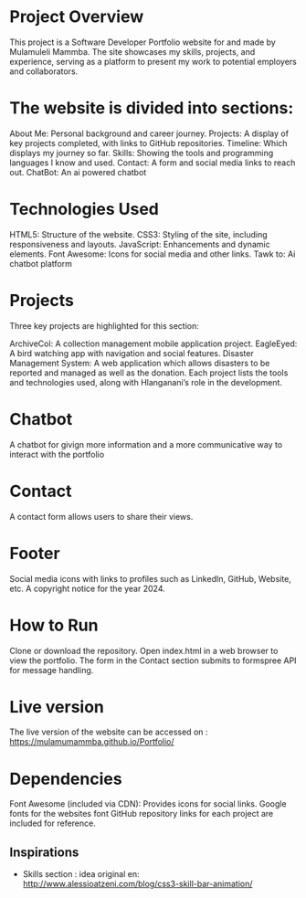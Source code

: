 # Project Overview
This project is a Software Developer Portfolio website for and made by Mulamuleli Mammba. The site showcases my skills, projects, and experience, serving as a platform to present my work to potential employers and collaborators.

# The website is divided into sections:

About Me: Personal background and career journey.
Projects: A display of key projects completed, with links to GitHub repositories.
Timeline: Which displays my journey so far.
Skills: Showing the tools and programming languages I know and used.
Contact: A form and social media links to reach out.
ChatBot: An ai powered chatbot

# Technologies Used
HTML5: Structure of the website.
CSS3: Styling of the site, including responsiveness and layouts.
JavaScript: Enhancements and dynamic elements.
Font Awesome: Icons for social media and other links.
Tawk to: Ai chatbot platform

# Projects
Three key projects are highlighted for this section:

ArchiveCol: A collection management mobile application project.
EagleEyed: A bird watching app with navigation and social features.
Disaster Management System: A web application which allows disasters to be reported and managed as well as the donation.
Each project lists the tools and technologies used, along with Hlanganani’s role in the development.

# Chatbot
A chatbot for givign more information and a more communicative way to interact with the portfolio

# Contact
A contact form allows users to share their views.

# Footer
Social media icons with links to profiles such as LinkedIn, GitHub, Website, etc.
A copyright notice for the year 2024.

# How to Run
Clone or download the repository.
Open index.html in a web browser to view the portfolio.
The form in the Contact section submits to formspree API for message handling.

# Live version
The live version of the website can be accessed on : https://mulamumammba.github.io/Portfolio/

# Dependencies
Font Awesome (included via CDN): Provides icons for social links.
Google fonts for the websites font
GitHub repository links for each project are included for reference.

## Inspirations
- Skills section : idea original en: http://www.alessioatzeni.com/blog/css3-skill-bar-animation/
